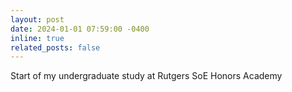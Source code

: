 ```yaml
---
layout: post
date: 2024-01-01 07:59:00 -0400
inline: true
related_posts: false
---
```


Start of my undergraduate study at Rutgers SoE Honors Academy
